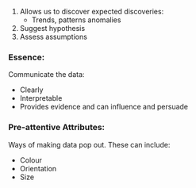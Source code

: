 
1. Allows us to discover expected discoveries:
	- Trends, patterns anomalies
2. Suggest hypothesis
3. Assess assumptions

### Essence:
Communicate the data:
- Clearly
- Interpretable
- Provides evidence and can influence and persuade

### Pre-attentive Attributes:
Ways of making data pop out. These can include: 
- Colour
- Orientation
- Size

